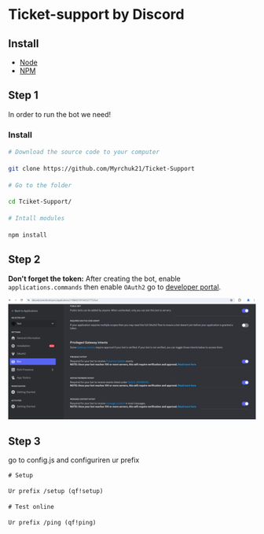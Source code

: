 # Ticket-support by Discord

## Install

- [Node](https://nodejs.org/en/)
- [NPM](https://www.npmjs.com/)
  
## Step 1

In order to run the bot we need!

### Install

```bash
# Download the source code to your computer

git clone https://github.com/Myrchuk21/Ticket-Support

# Go to the folder

cd Tciket-Support/

# Intall modules

npm install
```

## Step 2

**Don't forget the token:** After creating the bot, enable `applications.commands` then enable `OAuth2` go to [developer portal](https://discord.com/developers/applications/).

<img src="img/dp.PNG">

## Step 3

go to config.js and configuriren ur prefix 

```
# Setup

Ur prefix /setup (qf!setup)

# Test online

Ur prefix /ping (qf!ping)
```
